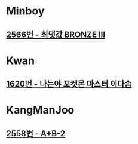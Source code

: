# Minboy
## [2566번 - 최댓값 BRONZE III](https://www.acmicpc.net/problem/2566)

# Kwan
## [1620번 - 나는야 포켓몬 마스터 이다솜](https://www.acmicpc.net/problem/1620)

# KangManJoo
## [2558번 - A+B-2](https://www.acmicpc.net/problem/1620)

